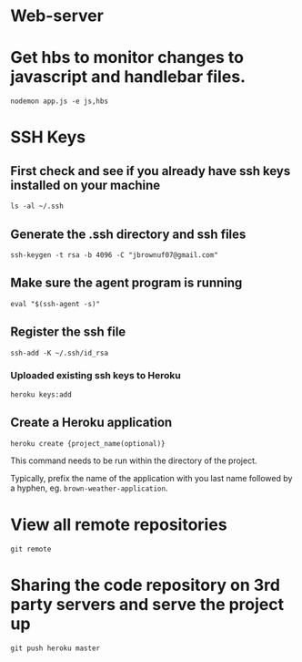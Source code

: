 # Web-server

# Get hbs to monitor changes to javascript and handlebar files.

`nodemon app.js -e js,hbs`  

# SSH Keys

## First check and see if you already have ssh keys installed on your machine

`ls -al ~/.ssh`

## Generate the .ssh directory and ssh files

`ssh-keygen -t rsa -b 4096 -C "jbrownuf07@gmail.com"`

## Make sure the agent program is running

`eval "$(ssh-agent -s)"`

## Register the ssh file

`ssh-add -K ~/.ssh/id_rsa`

### Uploaded existing ssh keys to Heroku

`heroku keys:add`

## Create a Heroku application

`heroku create {project_name(optional)}`

This command needs to be run within the directory of the project. 

Typically, prefix the name of the application with you last name followed by a hyphen, eg. `brown-weather-application`.

# View all remote repositories

`git remote`

# Sharing the code repository on 3rd party servers and serve the project up

`git push heroku master`

